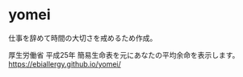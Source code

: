 # yomei
仕事を辞めて時間の大切さを戒めるため作成。<br>

厚生労働省 平成25年 簡易生命表を元にあなたの平均余命を表示します。
https://ebiallergy.github.io/yomei/
